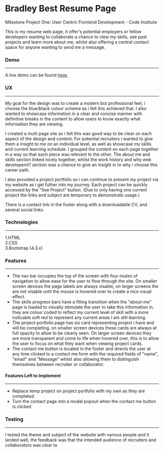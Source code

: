 # Bradley Best Resume Page
Milestone Project One: User Centric Frontend Development - Code Institute

This is my resume web page, it offer's potential employers or fellow developers wanting to collaborate a chance to view my skills, see past projects and learn more about me, whilst also offering a central contact space for anyone wanting to send me a message.

### Demo
---
A live demo can be found <a href="https://brad000.github.io/Resume-project/" TARGET="_blank">here.</a>

### UX
---
My goal for the design was to create a modern but professional feel, i choose the blue/black colour scheme as i felt this achieved that. I also wanted to showcase information in a clear and concise manner with definitive breaks in the content to allow users to know exactly what information they are viewing. 

I created a multi page site as i felt this was good way to be clear on each aspect of the design and content. For potential recruiters i wanted to give them a insight to me on an individual level, as well as showcase my skills and current learning schedule. I grouped the content on each page together in a way so that each piece was relevant to the other. The about me and skills section linked nicely together, whilst the work history and why web developemt? section was a chance to give an insight in to why i choose this career path. 

I also provided a project portfolio so i can continue to present my project via my website as i get futher into my journey. Each project can be quickly accessed by the "See Project" button. (Due to only having one current project the links and subject are temporary to demonstrate usage.)

There is a contact link in the footer along with a downloadable CV, and several social links. 

### Technologies 
---
1.HTML  
2.CSS  
3.Bootstrap (4.3.x)  

### Features
---
  * The nav bar occupies the top of the screen with four routes of navigation to allow ease for the user to flow through the site. On smaller screen devices the page labels are always visable, on larger screens the are not visable until the mouse is hovered over to create a nice visual effect.
  * The skills progress bars have a filling transition when the "about-me" page is loaded to visually stimulate the user to take this information in. they are colour coded to reflect my current level of skill with a more noticable soft red to represent any current areas I am still learning. 
  * The project portfolio page has six card representing project i have and will be completing. on smaller screen devices these cards are always at full opacity to allow to be clearly seen. On larger screen devices they are more transparent and come to life when hovered over, this is to allow the user to focus on what they want when viewing project cards. 
  * The contact me button is located in the footer and directs the user at any time clicked to a contact me form with the required fields of "name", "email" and "Message" whilst also allowing them to distinguish themselves between recruiter or collaborator. 

#### Features Left to Implement
---
  * Replace temp project on project portfolio with my own as they are completed. 
  * Turn the contact page into a modal popout when the contact me button is clicked

### Testing
---
I tested the theme and subject of the website with various people and it landed well, the feedback was that the intended audience of recruiters and collaborators was clear to 









